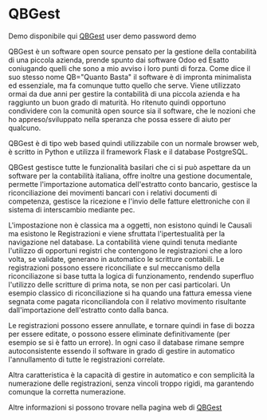 # QBGest

Demo disponibile qui [QBGest](https://server.ctfossolo.it/qbdemo/registri) user demo password demo

QBGest è un software open source pensato per la gestione della contabilità di una piccola azienda, prende spunto dai software Odoo ed Esatto coniugando quelli che sono a mio avviso i loro punti di forza. Come dice il suo stesso nome QB="Quanto Basta" il software è di impronta minimalista ed essenziale, ma fa comunque tutto quello che serve. Viene utilizzato ormai da due anni per gestire la contabilità di una piccola azienda e ha raggiunto un buon grado di maturità. Ho ritenuto quindi opportuno condividere con la comunità open source sia il software, che le nozioni che ho appreso/sviluppato nella speranza che possa essere di aiuto per qualcuno.

QBGest è di tipo web based quindi utilizzabile con un normale browser web, è scritto in Python e utilizza il framework Flask e il database PostgreSQL.

QBGest gestisce tutte le funzionalità basilari che ci si può aspettare da un software per la contabilità italiana, offre inoltre una gestione documentale, permette l'importazione automatica dell'estratto conto bancario, gestisce la riconciliazione dei movimenti bancari con i relativi documenti di competenza, gestisce la ricezione e l'invio delle fatture elettroniche con il sistema di interscambio mediante pec.

L'impostazione non è classica ma a oggetti, non esistono quindi le Causali ma esistono le Registrazioni e viene sfruttata l'ipertestualità per la navigazione nel database. La contabilità viene quindi tenuta mediante l'utilizzo di opportuni registri che contengono le registrazioni che a loro volta, se validate, generano in automatico le scritture contabili. Le registrazioni possono essere riconciliate e sul meccanismo della riconciliazone si base tutta la logica di funzionamento, rendendo superfluo l'utilizzo delle scritture di prima nota, se non per casi particolari. Un esempio classico di riconciliazione si ha quando una fattura emessa viene segnata come pagata riconciliandola con il relativo movimento risultante dall'importazione dell'estratto conto dalla banca.

Le registrazioni possono essere annullate, e tornare quindi in fase di bozza per essere editate, o possono essere eliminate definitivamente (per esempio se si è fatto un errore). In ogni caso il database rimane sempre autoconsistente essendo il software in grado di gestire in automatico l'annullamento di tutte le registrazioni correlate.

Altra caratteristica è la capacità di gestire in automatico e con semplicità la numerazione delle registrazioni, senza vincoli troppo rigidi, ma garantendo comunque la corretta numerazione.

Altre informazioni si possono trovare nella pagina web di [QBGest](https://www.centu.it/qbgest)
